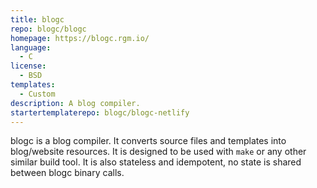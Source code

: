 ```yaml
---
title: blogc
repo: blogc/blogc
homepage: https://blogc.rgm.io/
language:
  - C
license:
  - BSD
templates:
  - Custom
description: A blog compiler.
startertemplaterepo: blogc/blogc-netlify
---
```


blogc is a blog compiler. It converts source files and templates into blog/website resources. It is designed to be used with ``make`` or any other similar build tool. It is also stateless and idempotent, no state is shared between blogc binary calls.
